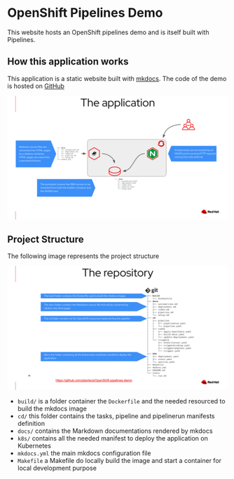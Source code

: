 # OpenShift Pipelines Demo

This website hosts an OpenShift pipelines demo and is itself built with Pipelines.

## How this application works

This application is a static website built with [mkdocs](https://www.mkdocs.org/). The code of the demo is hosted on [GitHub](https://github.com/pbertera/OpenShift-pipelines-demo)

![the application](images/application.png)

## Project Structure

The following image represents the project structure

![the structure](images/structure.png)

- `build/` is a folder container the `Dockerfile` and the needed resourced to build the mkdocs image
- `cd/` this folder contains the tasks, pipeline and pipelinerun manifests definition
- `docs/` contains the Markdown documentations rendered by mkdocs
- `k8s/` contains all the needed manifest to deploy the application on Kubernetes
- `mkdocs.yml` the main mkdocs configuration file
- `Makefile` a Makefile do locally build the image and start a container for local development purpose



